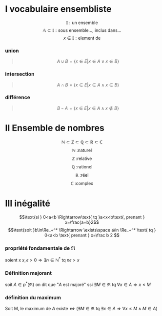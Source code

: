 # I vocabulaire ensembliste
$$ \mathbb {I} : \text{un ensemble} $$
$$ \mathbb A \subset \mathbb {I} : \text{sous ensemble..., inclus dans...} $$
$$ x \in \mathbb {I} : \text{element de} $$
### union
>$$A \cup B = \{x \in E | x\in A \lor x\in B\}$$
### intersection
>$$A\cap B=\{x\in E|x\in A \land x\in B\}$$
### différence
>$$B-A = \{x\in E|x\in A \land x\notin B\}$$

# II Ensemble de nombres
$$\mathbb N\subset\mathbb Z\subset\mathbb Q\subset\mathbb R\subset\mathbb C$$
$$\mathbb N \text{ :naturel}$$
$$\mathbb Z \text{ :relative}$$
$$\mathbb Q \text{ :rationel}$$
$$\mathbb R \text{ :réel}$$
$$\mathbb C \text{ :complex}$$

# III inégalité
$$\text{si } 0<a<b \Rightarrow\text{ tq }a<x<b\text{, prenant } x=\frac{a+b}2$$
$$\text{soit }b\in\Re_+^* \Rightarrow \exists\space a\in \Re_+^* \text{ tq } 0<a<b \text{ prenant } x=\frac b 2 $$
### propriété fondamentale de $\Re$
soient x $x,\epsilon > 0 \Rightarrow  \exists n\in\mathbb N^*$ tq $n\epsilon>x$

### Définition majorant
soit $A\in p^*(\Re)$ on dit que "$A$ est majoré" ssi $\exists M\in\Re$ tq $\forall x\in A\Rightarrow x \leq M$        
### définition du maximum
Soit M, le maximum de $A$ existe $\iff$ ($\exists M \in \Re$ tq $\exists x\in A \Rightarrow\forall x\leq M\land M\in A$)  
